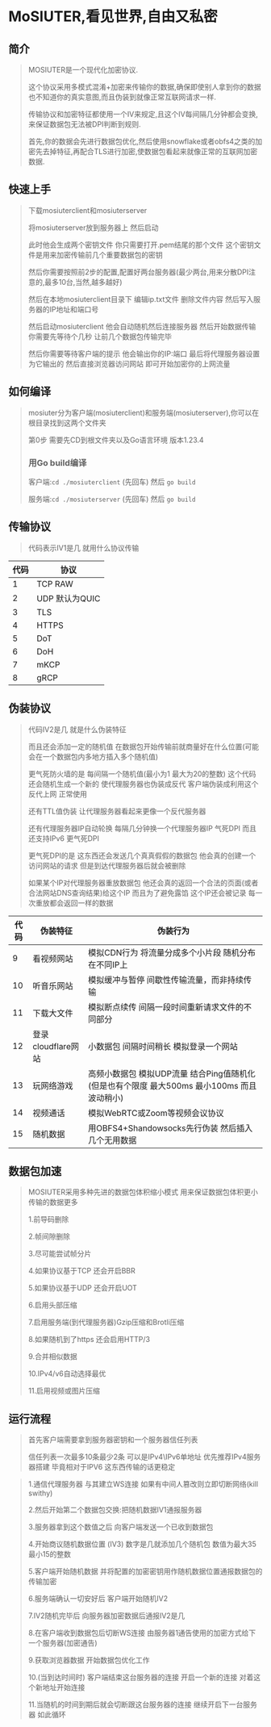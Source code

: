 # MoSIUTER,看见世界,自由又私密

## 简介

> MOSIUTER是一个现代化加密协议.
>
> 这个协议采用多模式混淆+加密来传输你的数据,确保即使别人拿到你的数据也不知道你的真实意图,而且伪装到就像正常互联网请求一样.
>
> 传输协议和加密特征都使用一个IV来规定,且这个IV每间隔几分钟都会变换,来保证数据包无法被DPI判断到规则.
>
> 首先,你的数据会先进行数据包优化,然后使用snowflake或者obfs4之类的加密先去掉特征,再配合TLS进行加密,使数据包看起来就像正常的互联网加密数据.

## 快速上手
>下载mosiuterclient和mosiuterserver
>
>将mosiuterserver放到服务器上 然后启动
>
>此时他会生成两个密钥文件 你只需要打开.pem结尾的那个文件 这个密钥文件是用来加密传输前几个重要数据包的密钥
>
>然后你需要按照前2步的配置,配置好两台服务器(最少两台,用来分散DPI注意的,最多10台,当然,越多越好)
>
>然后在本地mosiuterclient目录下 编辑ip.txt文件 删除文件内容 然后写入服务器的IP地址和端口号
>
>然后启动mosiuterclient 他会自动随机然后连接服务器 然后开始数据传输 你需要先等待个几秒 让前几个数据包传输完毕
>
>然后你需要等待客户端的提示 他会输出你的IP:端口 最后将代理服务器设置为它输出的 然后直接浏览器访问网站 即可开始加密你的上网流量

## 如何编译

> mosiuter分为客户端(mosiuterclient)和服务端(mosiuterserver),你可以在根目录找到这两个文件夹
>
> 第0步 需要先CD到根文件夹以及Go语言环境 版本1.23.4
>
> ### 用Go build编译 
>
> 客户端:`cd ./mosiuterclient` (先回车) 然后 `go build` 
>
> 服务端:`cd ./mosiuterserver` (先回车) 然后 `go build`
>

## 传输协议

> 代码表示IV1是几 就用什么协议传输

| 代码 | 协议           |
| ---- | -------------- |
| 1    | TCP RAW        |
| 2    | UDP 默认为QUIC |
| 3    | TLS            |
| 4    | HTTPS          |
| 5    | DoT            |
| 6    | DoH            |
| 7    | mKCP           |
| 8    | gRCP           |

## 伪装协议

> 代码IV2是几 就是什么伪装特征
>
> 而且还会添加一定的随机值 在数据包开始传输前就商量好在什么位置(可能会在一个数据包内多地方插入多个随机值)
>
> 更气死防火墙的是 每间隔一个随机值(最小为1 最大为20的整数) 这个代码还会随机生成一个新的 使代理服务器也伪装成反代 客户端伪装成利用这个反代上网 正常使用
>
> 还有TTL值伪装 让代理服务器看起来更像一个反代服务器
>
> 还有代理服务器IP自动轮换 每隔几分钟换一个代理服务器IP 气死DPI 而且还支持IPv6 更气死DPI
>
> 更气死DPI的是 这东西还会发送几个真真假假的数据包 他会真的创建一个访问网站的请求 但是到达代理服务器后就会被删除
>
> 如果某个IP对代理服务器重放数据包 他还会真的返回一个合法的页面(或者合法网站DNS查询结果)给这个IP 而且为了避免露馅 这个IP还会被记录 每一次重放都会返回一样的数据

| 代码 | 伪装特征           | 伪装行为                                                     |
| ---- | ------------------ | ------------------------------------------------------------ |
| 9    | 看视频网站         | 模拟CDN行为 将流量分成多个小片段 随机分布在不同IP上          |
| 10   | 听音乐网站         | 模拟缓冲与暂停 间歇性传输流量，而非持续传输                  |
| 11   | 下载大文件         | 模拟断点续传 间隔一段时间重新请求文件的不同部分              |
| 12   | 登录cloudflare网站 | 小数据包 间隔时间稍长 模拟登录一个网站                       |
| 13   | 玩网络游戏         | 高频小数据包 模拟UDP流量 结合Ping值随机化(但是也有个限度 最大500ms 最小100ms 而且波动稍小) |
| 14   | 视频通话           | 模拟WebRTC或Zoom等视频会议协议                               |
| 15   | 随机数据           | 用OBFS4+Shandowsocks先行伪装 然后插入几个无用数据            |

## 数据包加速

> MOSIUTER采用多种先进的数据包体积缩小模式 用来保证数据包体积更小 传输的数据更多
>
> 1.前导码删除
>
> 2.帧间隙删除
>
> 3.尽可能尝试帧分片
>
> 4.如果协议基于TCP 还会开启BBR
>
> 5.如果协议基于UDP 还会开启UOT
>
> 6.启用头部压缩
>
> 7.启用服务端(到代理服务器)Gzip压缩和Brotli压缩
>
> 8.如果随机到了https 还会启用HTTP/3
>
> 9.合并相似数据
>
> 10.IPv4/v6自动选择最优
>
> 11.启用视频或图片压缩
>

## 运行流程

> 首先客户端需要拿到服务器密钥和一个服务器信任列表
>
> 信任列表一次最多10条最少2条 可以是IPv4\IPv6单地址 优先推荐IPv4服务器搭建 毕竟相对于IPV6 这东西传输的话更稳定



> 1.通信代理服务器 与其建立WS连接 如果有中间人篡改则立即切断网络(kill swithy)
>
> 2.然后开始第二个数据包交换:把随机数据IV1通报服务器
>
> 3.服务器拿到这个数值之后 向客户端发送一个已收到数据包 
>
> 4.开始商议随机数据位置 (IV3) 数字是几就添加几个随机包 数值为最大35最小15的整数
>
> 5.客户端开始随机数据 并将配置的加密密钥用作随机数据位置通报数据包的传输加密
>
> 6.服务端确认一切安好后 客户端开始随机IV2
>
> 7.IV2随机完毕后 向服务器加密数据后通报IV2是几
>
> 8.在客户端收到数据包后切断WS连接 由服务器1通告使用的加密方式给下一个服务器(加密通告)
>
> 9.获取浏览器数据 开始数据包优化工作
>
> 10.(当到达时间时) 客户端结束这台服务器的连接 开启一个新的连接 对着这个新地址开始连接
>
> 11.当随机的时间到期后就会切断跟这台服务器的连接 继续开启下一台服务器 如此循环
